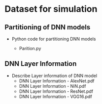 # Dataset for simulation
## Partitioning of DNN models
  * Python code for partitioning DNN models
  
     - Parition.py
     
## DNN Layer Information
* Describe Layer information of DNN model
  - DNN Layer Information - AlexNet.pdf
  - DNN Layer Information - NiN.pdf
  - DNN Layer Information - ResNet.pdf
  - DNN Layer Information - VGG16.pdf

